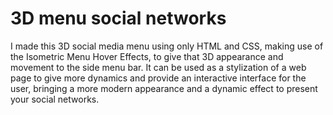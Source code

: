 # 3D menu social networks
 I made this 3D social media menu using only HTML and CSS, making use of the Isometric Menu Hover Effects, to give that 3D appearance and movement to the side menu bar. It can be used as a stylization of a web page to give more dynamics and provide an interactive interface for the user, bringing a more modern appearance and a dynamic effect to present your social networks.
